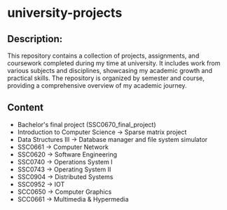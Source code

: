 # university-projects

## Description:
This repository contains a collection of projects, assignments, and coursework completed during my time at university. It includes work from various subjects and disciplines, showcasing my academic growth and practical skills. The repository is organized by semester and course, providing a comprehensive overview of my academic journey.

## Content
- Bachelor's final project (SSC0670_final_project)
- Introduction to Computer Science -> Sparse matrix project
- Data Structures III -> Database manager and file system simulator
- SSC0661 -> Computer Network
- SSC0620 -> Software Engineering
- SSC0740 -> Operations System I
- SSC0743 -> Operating System II
- SSC0904 -> Distributed Systems
- SSC0952 -> IOT
- SCC0650 -> Computer Graphics
- SCC0661 -> Multimedia & Hypermedia